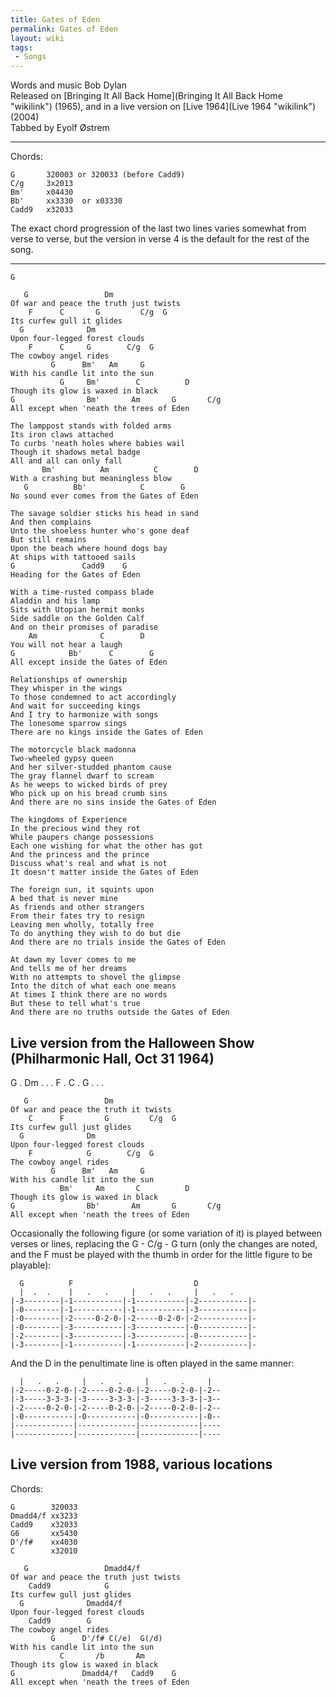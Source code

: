 ```yaml
---
title: Gates of Eden
permalink: Gates of Eden
layout: wiki
tags:
 - Songs
---
```


Words and music Bob Dylan  
Released on [Bringing It All Back
Home](Bringing It All Back Home "wikilink") (1965), and in a live
version on [Live 1964](Live 1964 "wikilink") (2004)  
Tabbed by Eyolf Østrem

* * * * *

Chords:

    G       320003 or 320033 (before Cadd9)
    C/g     3x2013
    Bm'     x04430
    Bb'     xx3330  or x03330
    Cadd9   x32033

The exact chord progression of the last two lines varies somewhat from
verse to verse, but the version in verse 4 is the default for the rest
of the song.

* * * * *

    G

       G                 Dm
    Of war and peace the truth just twists
        F      C       G         C/g  G
    Its curfew gull it glides
      G              Dm
    Upon four-legged forest clouds
        F      C     G        C/g  G
    The cowboy angel rides
             G      Bm'   Am     G
    With his candle lit into the sun
               G     Bm'        C          D
    Though its glow is waxed in black
    G                Bm'       Am       G       C/g
    All except when 'neath the trees of Eden

    The lamppost stands with folded arms
    Its iron claws attached
    To curbs 'neath holes where babies wail
    Though it shadows metal badge
    All and all can only fall
           Bm'          Am          C        D
    With a crashing but meaningless blow
       G          Bb'            C        G
    No sound ever comes from the Gates of Eden

    The savage soldier sticks his head in sand
    And then complains
    Unto the shoeless hunter who's gone deaf
    But still remains
    Upon the beach where hound dogs bay
    At ships with tattooed sails
    G               Cadd9    G
    Heading for the Gates of Eden

    With a time-rusted compass blade
    Aladdin and his lamp
    Sits with Utopian hermit monks
    Side saddle on the Golden Calf
    And on their promises of paradise
        Am              C        D
    You will not hear a laugh
    G            Bb'      C        G
    All except inside the Gates of Eden

    Relationships of ownership
    They whisper in the wings
    To those condemned to act accordingly
    And wait for succeeding kings
    And I try to harmonize with songs
    The lonesome sparrow sings
    There are no kings inside the Gates of Eden

    The motorcycle black madonna
    Two-wheeled gypsy queen
    And her silver-studded phantom cause
    The gray flannel dwarf to scream
    As he weeps to wicked birds of prey
    Who pick up on his bread crumb sins
    And there are no sins inside the Gates of Eden

    The kingdoms of Experience
    In the precious wind they rot
    While paupers change possessions
    Each one wishing for what the other has got
    And the princess and the prince
    Discuss what's real and what is not
    It doesn't matter inside the Gates of Eden

    The foreign sun, it squints upon
    A bed that is never mine
    As friends and other strangers
    From their fates try to resign
    Leaving men wholly, totally free
    To do anything they wish to do but die
    And there are no trials inside the Gates of Eden

    At dawn my lover comes to me
    And tells me of her dreams
    With no attempts to shovel the glimpse
    Into the ditch of what each one means
    At times I think there are no words
    But these to tell what's true
    And there are no truths outside the Gates of Eden

<h2 class="songversion">
Live version from the Halloween Show (Philharmonic Hall, Oct 31 1964)

</h2>
    G . Dm . . . F . C . G . . .

       G                 Dm
    Of war and peace the truth it twists
        C      F         G         C/g  G
    Its curfew gull just glides
      G              Dm
    Upon four-legged forest clouds
        F            G        C/g  G
    The cowboy angel rides
             G      Bm'   Am     G
    With his candle lit into the sun
               Bm'     Am       C          D
    Though its glow is waxed in black
    G                Bb'       Am       G       C/g
    All except when 'neath the trees of Eden

Occasionally the following figure (or some variation of it) is played
between verses or lines, replacing the G - C/g - G turn (only the
changes are noted, and the F must be played with the thumb in order for
the little figure to be playable):

      G          F                           D
      |  .  .    |   .   .     |   .   .     |   .   .
    |-3--------|-1-----------|-1-----------|-2-----------|-
    |-0--------|-1-----------|-1-----------|-3-----------|-
    |-0--------|-2-----0-2-0-|-2-----0-2-0-|-2-----------|-
    |-0--------|-3-----------|-3-----------|-0-----------|-
    |-2--------|-3-----------|-3-----------|-0-----------|-
    |-3--------|-1-----------|-1-----------|-2-----------|-

And the D in the penultimate line is often played in the same manner:

      |   .   .     |   .   .     |   .   .     |
    |-2-----0-2-0-|-2-----0-2-0-|-2-----0-2-0-|-2--
    |-3-----3-3-3-|-3-----3-3-3-|-3-----3-3-3-|-3--
    |-2-----0-2-0-|-2-----0-2-0-|-2-----0-2-0-|-2--
    |-0-----------|-0-----------|-0-----------|-0--
    |-------------|-------------|-------------|----
    |-------------|-------------|-------------|----

<h2 class="songversion">
Live version from 1988, various locations

</h2>
Chords:

    G        320033
    Dmadd4/f xx3233
    Cadd9    x32033
    G6       xx5430
    D'/f#    xx4030
    C        x32010

       G                 Dmadd4/f
    Of war and peace the truth just twists
        Cadd9            G
    Its curfew gull just glides
      G              Dmadd4/f
    Upon four-legged forest clouds
        Cadd9        G
    The cowboy angel rides
             G      D'/f# C(/e)  G(/d)
    With his candle lit into the sun
               C       /b       Am
    Though its glow is waxed in black
    G               Dmadd4/f   Cadd9    G
    All except when 'neath the trees of Eden
